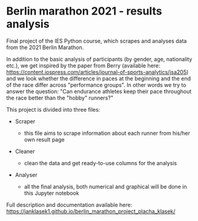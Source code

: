 # Berlin marathon 2021 - results analysis
Final project of the IES Python course, which scrapes and analyses data from the 2021 Berlin Marathon.

In addition to the basic analysis of participants (by gender, age, nationality etc.), we get inspired by the paper from Berry (available here: https://content.iospress.com/articles/journal-of-sports-analytics/jsa205) and we look whether the difference in paces at the beginning and the end of the race differ across "performance groups". In other words we try to answer the question: "Can endurance athletes keep their pace throughout the race better than the "hobby" runners?"

This project is divided into three files:

* Scraper
  - this file aims to scrape information about each runner from his/her own result page
 

* Cleaner
  - clean the data and get ready-to-use columns for the analysis

* Analyser
  - all the final analysis, both numerical and graphical will be done in this Jupyter notebook 


Full description and documentation available here: https://janklasek1.github.io/berlin_marathon_project_placha_klasek/
